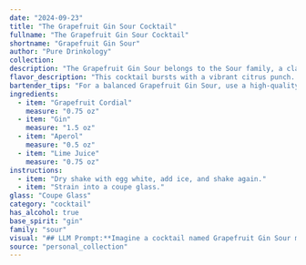 ```yaml
---
date: "2024-09-23"
title: "The Grapefruit Gin Sour Cocktail"
fullname: "The Grapefruit Gin Sour Cocktail"
shortname: "Grapefruit Gin Sour"
author: "Pure Drinkology"
collection:
description: "The Grapefruit Gin Sour belongs to the Sour family, a classic cocktail style dating back to the 18th century.  This twist on the traditional sour utilizes the bitter-sweet notes of Aperol, adding a refreshing Italian touch to the traditional citrus and spirit base. "
flavor_description: "This cocktail bursts with a vibrant citrus punch. The grapefruit cordial's sweetness mingles with the gin's juniper notes, creating a refreshing base. Aperol adds a touch of bitter orange, balancing the sweetness and lending a subtle complexity. Lime juice provides a sharp, tart edge, rounding out the profile with a clean finish. "
bartender_tips: "For a balanced Grapefruit Gin Sour, use a high-quality gin and a grapefruit cordial that's not too sweet.  Shake the cocktail vigorously with ice to chill it thoroughly.  A splash of club soda adds a refreshing effervescence.  To garnish, use a grapefruit wedge or a sprig of rosemary. "
ingredients:
  - item: "Grapefruit Cordial"
    measure: "0.75 oz"
  - item: "Gin"
    measure: "1.5 oz"
  - item: "Aperol"
    measure: "0.5 oz"
  - item: "Lime Juice"
    measure: "0.75 oz"
instructions:
  - item: "Dry shake with egg white, add ice, and shake again."
  - item: "Strain into a coupe glass."
glass: "Coupe Glass"
category: "cocktail"
has_alcohol: true
base_spirit: "gin"
family: "sour"
visual: "## LLM Prompt:**Imagine a cocktail named Grapefruit Gin Sour made with Grapefruit Cordial, Gin, Aperol, and Lime Juice. Describe the cocktail's appearance in detail, considering the following:*** **Color:** What shades of color are present? Is it predominantly one color or a mix of hues? How does the light reflect off the surface?* **Clarity:** Is it clear, cloudy, or have sediment? * **Texture:** Is it smooth and silky, or have a frothy head? Are there any visible elements like ice or citrus fruit pieces?* **Overall Impression:** How does the cocktail's visual presentation evoke a sense of taste and experience? Is it bright and refreshing, or dark and sophisticated? **Bonus:*** Mention any specific ingredients that might contribute to the visual appearance, like the vibrant orange of Aperol or the bright green of lime juice. * Describe the appearance of the cocktail in a glass, considering the shape and size of the glass. * Include sensory details like the sound of ice clinking or the aroma wafting from the drink. "
source: "personal_collection"
---
```


